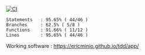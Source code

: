 [![CI](https://github.com/ericminio/tdd/actions/workflows/ci.yml/badge.svg)](https://github.com/ericminio/tdd/actions/workflows/ci.yml)

```
Statements   : 95.65% ( 44/46 )
Branches     : 62.5% ( 5/8 )
Functions    : 91.66% ( 11/12 )
Lines        : 95.65% ( 44/46 )
```


Working software : https://ericminio.github.io/tdd/app/

